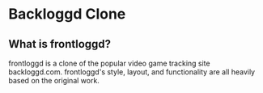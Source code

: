 # Backloggd Clone
## What is frontloggd?
frontloggd is a clone of the popular video game tracking site backloggd.com. frontloggd's style, layout, and functionality are all heavily based on the original work.